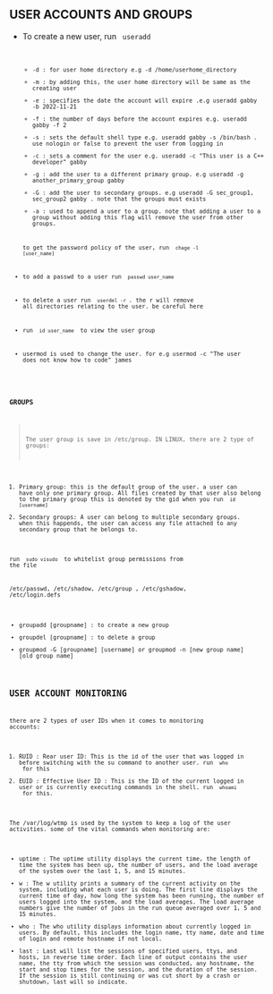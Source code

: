 
## USER ACCOUNTS AND GROUPS

* To create a new user, run  <code> useradd <code>
    * -d : for user home directory e.g -d /home/userhome_directory
    * -m :  by adding this, the user home directory will be same as the creating user
    * -e : specifies the date the account will expire .e.g useradd gabby -b 2022-11-21
    * -f : the number of days before the account expires e.g. useradd gabby -f 2
    * -s  : sets the default shell type e.g. useradd gabby -s /bin/bash . use nologin or false to prevent the user from logging in
    * -c : sets a comment for the user e.g. useradd  -c "This user is a C++ developer" gabby
    * -g : add the user to a different primary group. e.g useradd -g another_primary_group gabby
    * -G : add the user to secondary groups. e.g useradd -G sec_group1, sec_group2 gabby . note that the groups must exists
    * -a : used to append a user to a group. note that adding a user to a group without adding this flag will remove the user from other groups.

    to get the password policy of the user, run <code> chage -l [user_name] </code>

* to add a passwd to a user run <code> passwd user_name </code>
* to delete a user run <code> userdel -r </code>. the r will remove all directories relating to the user. be careful here
* run <code> id user_name  </code> to view the user group

* usermod is used to change the user. for e.g usermod -c "The user does not know how to code" james

### GROUPS

> The user group is save in /etc/group. IN LINUX, there are 2 type of groups:
1. Primary group: this is the default group of the user. a user can have only one primary group. All files created by that user also belong to the primary group this is denoted by the gid when you run <code> id [username] </code>
2. Secondary groups: A user can belong to multiple secondary groups. when this happends, the user can access any file attached to any secondary group that he belongs to.

run <code> sudo visudo </code> to whitelist group permissions from the file

/etc/passwd, /etc/shadow, /etc/group , /etc/gshadow, /etc/login.defs

* groupadd [groupname] : to create a new group
* groupdel [groupname] : to delete a group
* groupmod -G [groupname] [username] or groupmod -n [new group name] [old group name]

## USER ACCOUNT MONITORING
there are 2 types of user IDs when it comes to monitoring accounts:
1. RUID : Rear user ID: This is the id of the user that was logged in before switching with the su command to another user. run <code> who </code> for this
2. EUID : Effective User ID : This is the ID of the current logged in user or is currently executing commands in the shell. run <code> whoami </code> for this.

The /var/log/wtmp is used by the system to keep a log of the user activities. some of the vital commands when monitoring are:
* uptime :  The uptime utility displays the current time, the length of time the system has been up, the number of users, and the load average of the system over the last 1, 5, and 15 minutes.
* w : The w utility prints a summary of the current activity on the system, including what each user is doing.  The first line displays the current time of day, how long the system has been running, the number of users logged into the system, and the load averages.  The load average numbers give the number of jobs in the run queue averaged over 1, 5 and 15 minutes.
* who : The who utility displays information about currently logged in users.  By default, this includes the login name, tty name, date and time of login and remote hostname if not local.
* last : Last will list the sessions of specified users, ttys, and hosts, in reverse time order.  Each line of output contains the user name, the tty from which the session was conducted, any hostname, the start and stop times for the session, and the duration of the session.  If the session is still continuing or was cut short by a crash or shutdown, last will so indicate.




